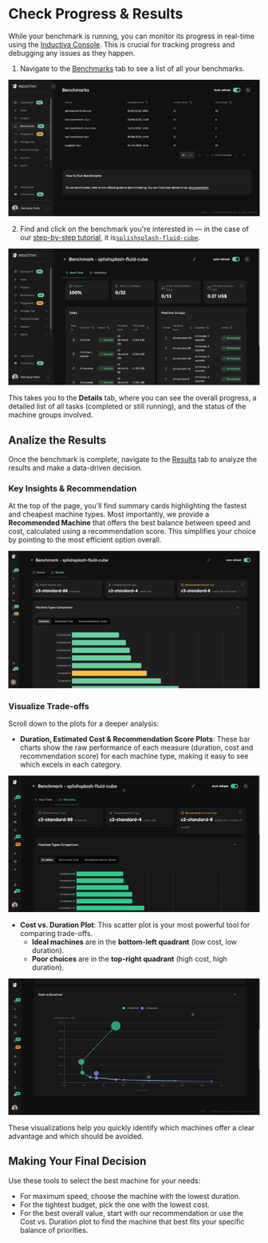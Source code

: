 # Check Progress & Results
While your benchmark is running, you can monitor its progress in real-time using the [Inductiva Console](https://console.inductiva.ai/dashboard). This is crucial for tracking progress and debugging any issues as they happen.

1. Navigate to the [Benchmarks](https://console.inductiva.ai/benchmarks) tab to see a list of all your benchmarks.

![List of Benchmarks](./_static/list-of-benchmarks.png)

2. Find and click on the benchmark you're interested in — in the case of our [step-by-step tutorial](run-benchmarks.md), it is[`splishsplash-fluid-cube`](https://console.inductiva.ai/benchmarks/splishsplash-fluid-cube?tab=results).

![Benchmark Real Time tab](./_static/benchmark-real-time.png)

This takes you to the **Details** tab, where you can see the overall progress, a detailed list of all tasks (completed or still running), and the status of the machine groups involved.

## Analize the Results

Once the benchmark is complete, navigate to the [Results](https://console.inductiva.ai/benchmarks/splishsplash-fluid-cube?tab=results) tab to analyze the results and make a data-driven decision.

### Key Insights & Recommendation

At the top of the page, you'll find summary cards highlighting the fastest and cheapest machine types. Most importantly, we provide a **Recommended Machine** that offers the best balance between speed and cost, calculated using a recommendation score. This simplifies your choice by pointing to the most efficient option overall.

![Benchmark Summary Cards](./_static/info-cards.png)

### Visualize Trade-offs

Scroll down to the plots for a deeper analysis:
- **Duration, Estimated Cost & Recommendation Score Plots**: These bar charts show the raw performance of each measure (duration, cost and recommendation score) for each machine type, making it easy to see which excels in each category.

![Benchmark Statistics tab 1](./_static/benchmark-stats-1.gif)

- **Cost vs. Duration Plot**: This scatter plot is your most powerful tool for comparing trade-offs.
    - **Ideal machines** are in the **bottom-left quadrant** (low cost, low duration).
    - **Poor choices** are in the **top-right quadrant** (high cost, high duration).

![Benchmark Statistics tab 2](./_static/benchmark-stats-2.gif)

These visualizations help you quickly identify which machines offer a clear advantage and which should be avoided.

## Making Your Final Decision
Use these tools to select the best machine for your needs:
- For maximum speed, choose the machine with the lowest duration.
- For the tightest budget, pick the one with the lowest cost.
- For the best overall value, start with our recommendation or use the Cost vs. Duration plot to find the machine that best fits your specific balance of priorities.